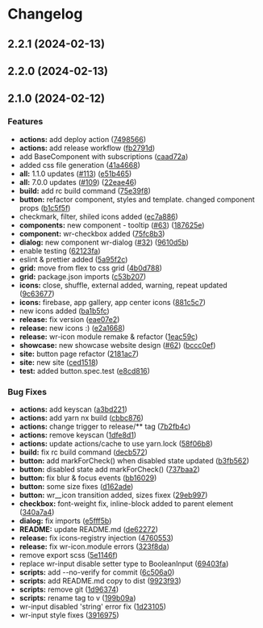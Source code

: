 # Changelog
## 2.2.1 (2024-02-13)

## 2.2.0 (2024-02-13)

## 2.1.0 (2024-02-12)

### Features

* **actions:** add deploy action ([7498566](https://github.com/thekhegay/ngwr/commit/7498566e267b8e55f12f0e288b8a25f3a0b7899b))
* **actions:** add release workflow ([fb2791d](https://github.com/thekhegay/ngwr/commit/fb2791d92a52d01a9aca7cdcf672c4e0825975a0))
* add BaseComponent with subscriptions ([caad72a](https://github.com/thekhegay/ngwr/commit/caad72adc3877cc703065d7051029cdb7cc0b524))
* added css file generation ([41a4668](https://github.com/thekhegay/ngwr/commit/41a4668a7719e3d8c7fd1c476c23db474655a649))
* **all:** 1.1.0 updates ([#113](https://github.com/thekhegay/ngwr/issues/113)) ([e51b465](https://github.com/thekhegay/ngwr/commit/e51b46560ce92877970c1eab4465a24f04032e54))
* **all:** 7.0.0 updates ([#109](https://github.com/thekhegay/ngwr/issues/109)) ([22eae46](https://github.com/thekhegay/ngwr/commit/22eae46ea350d5d5351524fa99805032c83f60dd))
* **build:** add rc build command ([75e39f8](https://github.com/thekhegay/ngwr/commit/75e39f8e3a523b431464f183b56b9c0f1dfb7c13))
* **button:** refactor component, styles and template. changed component props ([b1c5f5f](https://github.com/thekhegay/ngwr/commit/b1c5f5f3a59a1e375f589f961a27ef53ec46a2b4))
* checkmark, filter, shiled icons added ([ec7a886](https://github.com/thekhegay/ngwr/commit/ec7a886e377cffb0a6fa764b74aad1012b8923e2))
* **components:** new component - tooltip ([#63](https://github.com/thekhegay/ngwr/issues/63)) ([187625e](https://github.com/thekhegay/ngwr/commit/187625e2b0dd26d77897ca646c63303a01a1ff30))
* **component:** wr-checkbox added ([75fc8b3](https://github.com/thekhegay/ngwr/commit/75fc8b3dd4e405bbe483b6571751e05cee4125f7))
* **dialog:** new component wr-dialog ([#32](https://github.com/thekhegay/ngwr/issues/32)) ([9610d5b](https://github.com/thekhegay/ngwr/commit/9610d5b88df84b49a3769f816780f28af9b15b71))
* enable testing ([62123fa](https://github.com/thekhegay/ngwr/commit/62123fa8a139a41ec0a5e9d35974486ec5eca3d6))
* eslint & prettier added ([5a95f2c](https://github.com/thekhegay/ngwr/commit/5a95f2c89f470dc8b40b554e033740f4a671bc62))
* **grid:** move from flex to css grid ([4b0d788](https://github.com/thekhegay/ngwr/commit/4b0d7885e9d9104dba2c1bfc9d2c7c7dbd94eba9))
* **grid:** package.json imports ([c53b207](https://github.com/thekhegay/ngwr/commit/c53b20758949a9e82fcb60d934c8a5412ad23eaa))
* **icons:** close, shuffle, external added, warning, repeat updated ([9c63677](https://github.com/thekhegay/ngwr/commit/9c63677ee136157d930443d44051654e75acc465))
* **icons:** firebase, app gallery, app center icons ([881c5c7](https://github.com/thekhegay/ngwr/commit/881c5c7d7493a047fd398df7a2c9d16377f359bc))
* new icons added ([ba1b5fc](https://github.com/thekhegay/ngwr/commit/ba1b5fce3358767eb7613274952af748dcb4ea78))
* **release:** fix version ([eae07e2](https://github.com/thekhegay/ngwr/commit/eae07e221721a9b9444b55a7bd77878f8b004b50))
* **release:** new icons :) ([e2a1668](https://github.com/thekhegay/ngwr/commit/e2a1668ce7c8fefa4ee00ae3cb7e8845a716f451))
* **release:** wr-icon module remake & refactor ([1eac59c](https://github.com/thekhegay/ngwr/commit/1eac59c02eaae9dd03334574bf07c7d1632fcebe))
* **showcase:** new showcase website design ([#62](https://github.com/thekhegay/ngwr/issues/62)) ([bccc0ef](https://github.com/thekhegay/ngwr/commit/bccc0efb32ee401313473b17cbd1261677392ead))
* **site:** button page refactor ([2181ac7](https://github.com/thekhegay/ngwr/commit/2181ac705a0302b624c2b80d88b4090c57a52373))
* **site:** new site ([ced1518](https://github.com/thekhegay/ngwr/commit/ced1518c699e8b3770b82421fd896a5083551717))
* **test:** added button.spec.test ([e8cd816](https://github.com/thekhegay/ngwr/commit/e8cd8165a44b2e4beb84ae06e5e718e3cbb00766))


### Bug Fixes

* **actions:** add keyscan ([a3bd221](https://github.com/thekhegay/ngwr/commit/a3bd2210fe5eeaeab6b01424213797f15ea929c8))
* **actions:** add yarn nx build ([cbbc876](https://github.com/thekhegay/ngwr/commit/cbbc87653613f302727bcde4ed42d4df222770a0))
* **actions:** change trigger to release/** tag ([7b2fb4c](https://github.com/thekhegay/ngwr/commit/7b2fb4c994a2691871266469fd26e9b36820809a))
* **actions:** remove keyscan ([1dfe8d1](https://github.com/thekhegay/ngwr/commit/1dfe8d187b01da57532812e70b25b83abd0ea1a7))
* **actions:** update actions/cache to use yarn.lock ([58f06b8](https://github.com/thekhegay/ngwr/commit/58f06b86ef7f4dff9ce61b8f1396d88b1654df99))
* **build:** fix rc build command ([decb572](https://github.com/thekhegay/ngwr/commit/decb5721a204a2e261270480d5d9c59e123161d2))
* **button:** add markForCheck() when disabled state updated ([b3fb562](https://github.com/thekhegay/ngwr/commit/b3fb562a890f81d797e26fcb9bacd593cf883fe3))
* **button:** disabled state add markForCheck() ([737baa2](https://github.com/thekhegay/ngwr/commit/737baa28594a1a892a30b3a440b7caa065434a4d))
* **button:** fix blur & focus events ([bb16029](https://github.com/thekhegay/ngwr/commit/bb16029d87db9bdc3dedc84916e58793c7f7288a))
* **button:** some size fixes ([d162ade](https://github.com/thekhegay/ngwr/commit/d162ade2f7c4c5a3ca52983ac455a6b8e23e443d))
* **button:** wr__icon transition added, sizes fixex ([29eb997](https://github.com/thekhegay/ngwr/commit/29eb99783dc4c54245dbcfd546572dde4c326f7e))
* **checkbox:** font-weight fix, inline-block added to parent element ([340a7a4](https://github.com/thekhegay/ngwr/commit/340a7a4c1b95add05f9dd9db313890ff365d5c2b))
* **dialog:** fix imports ([e5fff5b](https://github.com/thekhegay/ngwr/commit/e5fff5b216721a3d04f507e93f52dc5618c22597))
* **README:** update README.md ([de62272](https://github.com/thekhegay/ngwr/commit/de622720d74746edd7406ebb64ebbd16349918b5))
* **release:** fix icons-registry injection ([4760553](https://github.com/thekhegay/ngwr/commit/4760553a6f81dadefd5bd9526a0eade0a16da591))
* **release:** fix wr-icon.module errors ([323f8da](https://github.com/thekhegay/ngwr/commit/323f8da1d96995ce0df999450f647339df89b51d))
* remove export scss ([5e1146f](https://github.com/thekhegay/ngwr/commit/5e1146f09723473cc065d78a0c15a7ede5d45eeb))
* replace wr-input disable setter type to BooleanInput ([69403fa](https://github.com/thekhegay/ngwr/commit/69403fa435a5b25436dfa76d593449cc19e9b40c))
* **scripts:** add --no-verify for commit ([6c506a0](https://github.com/thekhegay/ngwr/commit/6c506a09d8ebd076c012cd7ef9e3f9d56f266913))
* **scripts:** add README.md copy to dist ([9923f93](https://github.com/thekhegay/ngwr/commit/9923f93262ffa42712cfd8fb9189000d44e12c41))
* **scripts:** remove git ([1d96374](https://github.com/thekhegay/ngwr/commit/1d9637449d831718cab6ae11ad18d07440e8d47f))
* **scripts:** rename tag to v ([199b09a](https://github.com/thekhegay/ngwr/commit/199b09a9db52c794de02457580377bea95ca741c))
* wr-input disabled 'string' error fix ([1d23105](https://github.com/thekhegay/ngwr/commit/1d23105346da344a5e209c161841dcdbe4084d9f))
* wr-input style fixes ([3916975](https://github.com/thekhegay/ngwr/commit/391697524ea4f36aac9646b25a7333e61b2a5a06))
